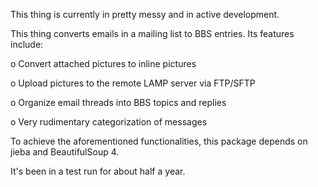 This thing is currently in pretty messy and in active development.

This thing converts emails in a mailing list to BBS entries. Its features include:

  o Convert attached pictures to inline pictures

  o Upload pictures to the remote LAMP server via FTP/SFTP

  o Organize email threads into BBS topics and replies

  o Very rudimentary categorization of messages

To achieve the aforementioned functionalities, this package depends on jieba and BeautifulSoup 4.

It's been in a test run for about half a year.

